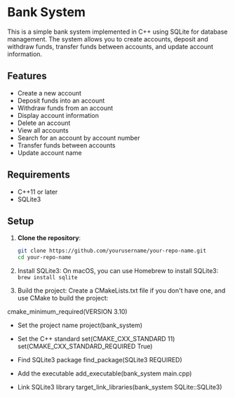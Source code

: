 # Bank System

This is a simple bank system implemented in C++ using SQLite for database management. The system allows you to create accounts, deposit and withdraw funds, transfer funds between accounts, and update account information.

## Features

- Create a new account
- Deposit funds into an account
- Withdraw funds from an account
- Display account information
- Delete an account
- View all accounts
- Search for an account by account number
- Transfer funds between accounts
- Update account name

## Requirements

- C++11 or later
- SQLite3

## Setup

1. **Clone the repository**:
   ```sh
   git clone https://github.com/yourusername/your-repo-name.git
   cd your-repo-name

2. Install SQLite3: On macOS, you can use Homebrew to install SQLite3:
    `brew install sqlite`

3. Build the project: Create a CMakeLists.txt file if you don't have one, and use CMake to build the project:

cmake_minimum_required(VERSION 3.10)

- Set the project name
project(bank_system)

- Set the C++ standard
set(CMAKE_CXX_STANDARD 11)
set(CMAKE_CXX_STANDARD_REQUIRED True)

- Find SQLite3 package
find_package(SQLite3 REQUIRED)

- Add the executable
add_executable(bank_system main.cpp)

- Link SQLite3 library
target_link_libraries(bank_system SQLite::SQLite3)